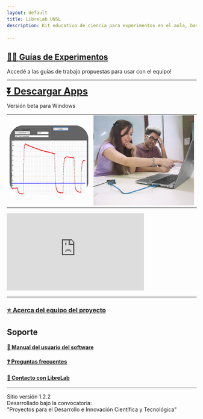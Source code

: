```yaml
---
layout: default
title: LibreLab UNSL
description: Kit educativo de ciencia para experimentos en el aula, basado en Arduino.

---
```


## [🧑‍🔬 Guías de Experimentos](Experimentos)
Accedé a las guías de trabajo propuestas para usar con el equipo!

---

<b><a style="font-size:25px" href="https://labunsl.github.io/Descargar">⏬ Descargar Apps</a></b>

Versión beta para Windows


|           |              |
|-----------|-------------:|
|![foto1](/assets/img/captura.jpg) | ![foto2](/assets/img/foto2.gif) |

<iframe width="364" height="205" src="https://www.youtube.com/embed/qOeYuYKHJps?controls=1" title="YouTube video player" frameborder="0" allow="accelerometer; autoplay; clipboard-write; encrypted-media; gyroscope; picture-in-picture" allowfullscreen></iframe>

---

### [⭐ Acerca del equipo del proyecto](Equipo)

## Soporte

#### [📑 Manual del usuario del software](https://labunsl.github.io/Documentacion/Manual%20de%20usuario%20software%20LibreLab%201.0.pdf)

#### [❓️ Preguntas frecuentes](FAQ)

#### [💬 Contacto con LibreLab](Contacto)

---

Sitio versión 1.2.2<br>
Desarrollado bajo la convocatoria:<br>
"Proyectos para el Desarrollo e Innovación Científica y Tecnológica"
